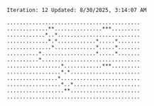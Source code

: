 `Iteration: 12 Updated: 8/30/2025, 3:14:07 AM`
<!-- GOL_START -->
`..........................................`</br>
`.............**...............***.........`</br>
`............*..*..........................`</br>
`.............*.*............*.....*.......`</br>
`..............*.............*.....*.......`</br>
`..........*.................*.....*.......`</br>
`..........*...............................`</br>
`.................*............***.........`</br>
`.................*.*......................`</br>
`................*.........................`</br>
`.................*..*.....................`</br>
`..................**......................`</br>
`..........................................`</br>
<!-- GOL_END -->
